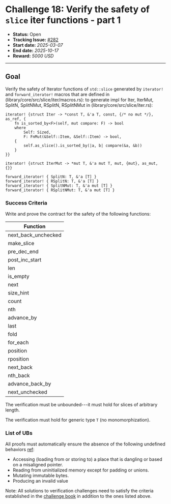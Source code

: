 # Challenge 18: Verify the safety of `slice` iter functions - part 1

- **Status:** Open
- **Tracking Issue:** [#282](https://github.com/model-checking/verify-rust-std/issues/282)
- **Start date:** *2025-03-07*
- **End date:** *2025-10-17*
- **Reward:** *5000 USD*

-------------------


## Goal

Verify the safety of Iterator functions of `std::slice` generated by `iterator!` and `forward_iterator!` macros that are defined in (library/core/src/slice/iter/macros.rs):
to generate impl for Iter, IterMut, SplitN, SplitNMut, RSplitN, RSplitNMut  in (library/core/src/slice/iter.rs):

```
iterator! {struct Iter -> *const T, &'a T, const, {/* no mut */}, as_ref, {
    fn is_sorted_by<F>(self, mut compare: F) -> bool
    where
        Self: Sized,
        F: FnMut(&Self::Item, &Self::Item) -> bool,
    {
        self.as_slice().is_sorted_by(|a, b| compare(&a, &b))
    }
}}

iterator! {struct IterMut -> *mut T, &'a mut T, mut, {mut}, as_mut, {}}

forward_iterator! { SplitN: T, &'a [T] }
forward_iterator! { RSplitN: T, &'a [T] }
forward_iterator! { SplitNMut: T, &'a mut [T] }
forward_iterator! { RSplitNMut: T, &'a mut [T] }
```

### Success Criteria

Write and prove the contract for the safety of the following functions:

| Function | 
|---------|
|next_back_unchecked| 
|make_slice| 
|pre_dec_end|
|post_inc_start| 
|len|
|is_empty|
|next|
|size_hint| 
|count| 
|nth| 
|advance_by| 
|last| 
|fold| 
|for_each| 
|position| 
|rposition| 
|next_back| 
|nth_back| 
|advance_back_by| 
|next_unchecked| 


The verification must be unbounded---it must hold for slices of arbitrary length.

The verification must hold for generic type `T` (no monomorphization).

### List of UBs

All proofs must automatically ensure the absence of the following undefined behaviors [ref](https://github.com/rust-lang/reference/blob/142b2ed77d33f37a9973772bd95e6144ed9dce43/src/behavior-considered-undefined.md):

* Accessing (loading from or storing to) a place that is dangling or based on a misaligned pointer.
* Reading from uninitialized memory except for padding or unions.
* Mutating immutable bytes.
* Producing an invalid value


Note: All solutions to verification challenges need to satisfy the criteria established in the [challenge book](../general-rules.md)
in addition to the ones listed above.
